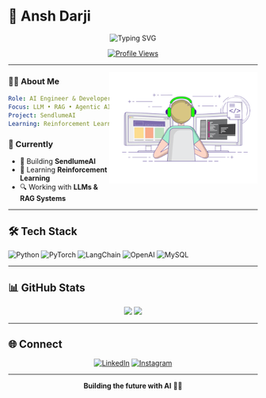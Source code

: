 # 🚀 Ansh Darji

<div align="center">
  
  ![Typing SVG](https://readme-typing-svg.herokuapp.com?font=Fira+Code&size=24&duration=3000&pause=1000&color=00D8FF&center=true&vCenter=true&width=400&lines=AI+Engineer;Building+SendlumeAI)
  
  [![Profile Views](https://komarev.com/ghpvc/?username=anshdarji12&color=blueviolet&style=flat-square)](https://github.com/anshdarji12)
  
</div>

---

<img align="right" alt="Coding" width="300" src="https://raw.githubusercontent.com/devSouvik/devSouvik/master/gif3.gif">

### 👨‍💻 About Me

```yaml
Role: AI Engineer & Developer
Focus: LLM • RAG • Agentic AI
Project: SendlumeAI
Learning: Reinforcement Learning
```

### 🎯 Currently

- 🤖 Building **SendlumeAI** 
- 🧠 Learning **Reinforcement Learning**
- 🔍 Working with **LLMs & RAG Systems**

---

## 🛠️ Tech Stack

![Python](https://img.shields.io/badge/Python-3776AB?style=flat-square&logo=python&logoColor=white)
![PyTorch](https://img.shields.io/badge/PyTorch-EE4C2C?style=flat-square&logo=pytorch&logoColor=white)
![LangChain](https://img.shields.io/badge/🦜%20LangChain-339933?style=flat-square)
![OpenAI](https://img.shields.io/badge/OpenAI-412991?style=flat-square&logo=openai&logoColor=white)
![MySQL](https://img.shields.io/badge/MySQL-005C84?style=flat-square&logo=mysql&logoColor=white)

---

## 📊 GitHub Stats

<div align="center">
  
  <img height="180em" src="https://github-readme-stats.vercel.app/api?username=anshdarji12&show_icons=true&theme=tokyonight&hide_border=true" />
  <img height="180em" src="https://github-readme-stats.vercel.app/api/top-langs/?username=anshdarji12&layout=compact&theme=tokyonight&hide_border=true" />

</div>

---

## 🌐 Connect

<div align="center">
  
  [![LinkedIn](https://img.shields.io/badge/LinkedIn-0077B5?style=flat-square&logo=linkedin&logoColor=white)](https://linkedin.com/in/ansh-darji)
  [![Instagram](https://img.shields.io/badge/Instagram-E4405F?style=flat-square&logo=instagram&logoColor=white)](https://instagram.com/soyansh_612)

</div>

---

<div align="center">
  
  **Building the future with AI** 🤖✨
  
</div>
